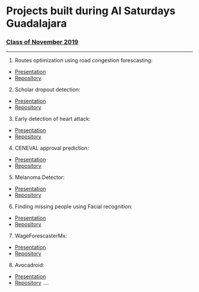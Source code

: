 # Projects built during AI Saturdays Guadalajara

### [Class of November 2019](https://github.com/SaturdaysAI/Projects/tree/master/Guadalajara/readme.md)

---

1) Routes optimization using road congestion forescasting:
- [Presentation]()
- [Repository](https://bitbucket.org/PattPatt/saturdaysai_projectteam1/src/master/)

2) Scholar dropout detection:
- [Presentation](https://github.com/SaturdaysAI/Projects/tree/master/Guadalajara/readme.md)
- [Repository](https://github.com/marcos862/SaturdaysAI_Project_T2)

3) Early detection of heart attack:
- [Presentation](https://github.com/SaturdaysAI/Projects/tree/master/Guadalajara/readme.md)
- [Repository](https://github.com/RodCaba/SAI-E3-HEART)

4) CENEVAL approval prediction:
- [Presentation](https://github.com/SaturdaysAI/Projects/tree/master/Guadalajara/readme.md)
- [Repository](https://github.com/ricnef2121/ceneval)

5) Melanoma Detector:
- [Presentation](https://github.com/SaturdaysAI/Projects/tree/master/Guadalajara/readme.md)
- [Repository](https://github.com/gustavosantoscoy/saturdays.ai)

6) Finding missing people using Facial recognition:
- [Presentation](https://github.com/SaturdaysAI/Projects/tree/master/Guadalajara/readme.md)
- [Repository](https://github.com/Neli-Torres/EQUIPO-6-SECURITY.git)

7) WageForescasterMx:
- [Presentation](https://github.com/SaturdaysAI/Projects/tree/master/Guadalajara/readme.md)
- [Repository](https://github.com/E7SATAI/wageForcasterMx)

8) Avocadroid:
- [Presentation](https://github.com/SaturdaysAI/Projects/tree/master/Guadalajara/readme.md)
- [Repository](https://github.com/ineszetter/AvocadoCNN)
....
